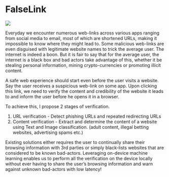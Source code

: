 # FalseLink

![](https://github.com/chandruscm/WhatTheLink/blob/master/images/header.png)

Everyday we encounter numerous web-links across various apps ranging from social media to email, most of which are shortened URLs, making it impossible to know where they might lead to. Some malicious web-links are even disguised with legitimate website names to trick the average user. The internet is indeed a boon. But it is fair to say that for the average user, the internet is a black box and bad actors take advantage of this, whether it be stealing personal information, mining crypto-currencies or promoting illicit content.

A safe web experience should start even before the user visits a website. Say the user receives a suspicious web-link on some app. Upon clicking this link, we need to verify the content and credibility of the website it leads to and inform the user before he opens it in a browser.

To achieve this, I propose 2 stages of verification.
1. URL verification - Detect phishing URLs and repeated redirecting URLs
2. Content verification - Extract and determine the content of a website using Text and Image classification. (adult content, illegal betting websites, advertising spams etc.)

Existing solutions either requires the user to continually share their browsing information with 3rd parties or simply black-lists websites that are considered to be known bad-actors. Leveraging on-device machine learning enables us to perform all the verification on the device locally without ever having to share the user’s browsing information and warn against unknown bad-actors with low latency!


